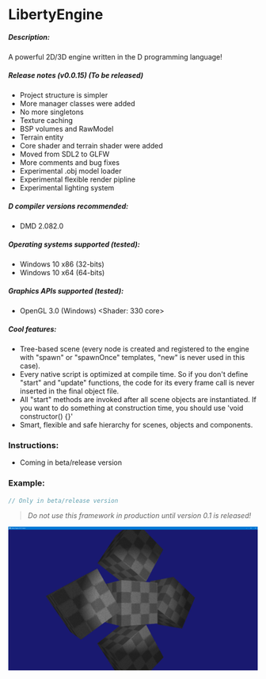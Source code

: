 # LibertyEngine
##### Description:
A powerful 2D/3D engine written in the D programming language!

##### Release notes (v0.0.15) (To be released)
* Project structure is simpler
* More manager classes were added
* No more singletons
* Texture caching
* BSP volumes and RawModel
* Terrain entity
* Core shader and terrain shader were added
* Moved from SDL2 to GLFW
* More comments and bug fixes
* Experimental .obj model loader
* Experimental flexible render pipline
* Experimental lighting system

##### D compiler versions recommended:
* DMD 2.082.0

##### Operating systems supported (tested):
* Windows 10 x86 (32-bits)
* Windows 10 x64 (64-bits)

##### Graphics APIs supported (tested):
* OpenGL 3.0 (Windows) <Shader: 330 core>

##### Cool features:
* Tree-based scene (every node is created and registered to the engine with "spawn" 
or "spawnOnce" templates, "new" is never used in this case).
* Every native script is optimized at compile time. So if you don't define "start" and 
"update" functions, the code for its every frame call is never inserted 
in the final object file.
* All "start" methods are invoked after all scene objects are instantiated. 
If you want to do something at construction time, you should use 'void constructor() {}'
* Smart, flexible and safe hierarchy for scenes, objects and components.

### Instructions:
* Coming in beta/release version

### Example:
```D
// Only in beta/release version
```

> *Do not use this framework in production until version 0.1 is released!*

![](screenshot.png?raw=true "Just a demo image!")